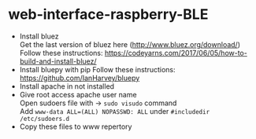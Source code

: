 # web-interface-raspberry-BLE

* Install bluez
<br />Get the last version of bluez here (http://www.bluez.org/download/)
<br /> Follow these instructions: https://codeyarns.com/2017/06/05/how-to-build-and-install-bluez/
* Install bluepy with pip
Follow these instructions: https://github.com/IanHarvey/bluepy
* Install apache in not installed
* Give root access apache user name
<br />Open sudoers file with -> `sudo visudo` command
<br />Add `www-data ALL=(ALL) NOPASSWD: ALL` under `#includedir /etc/sudoers.d`
* Copy these files to www repertory
